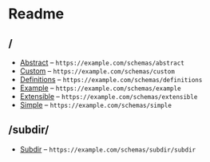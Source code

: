 

 # Readme



## /

* [Abstract](./abstract.schema.md) – `https://example.com/schemas/abstract`
* [Custom](./custom.schema.md) – `https://example.com/schemas/custom`
* [Definitions](./definitions.schema.md) – `https://example.com/schemas/definitions`
* [Example](./example.schema.md) – `https://example.com/schemas/example`
* [Extensible](./extensible.schema.md) – `https://example.com/schemas/extensible`
* [Simple](./simple.schema.md) – `https://example.com/schemas/simple`

## /subdir/

* [Subdir](./subdir/subdir.schema.md) – `https://example.com/schemas/subdir/subdir`
